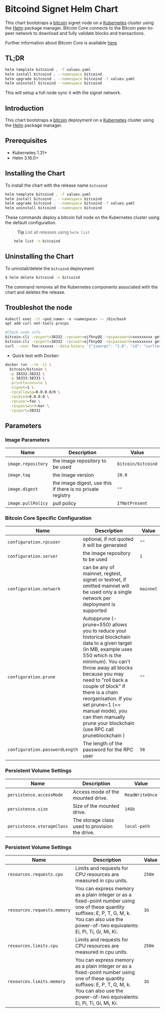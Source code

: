# Bitcoind Signet Helm Chart

This chart bootstraps a [bitcoin](https://github.com/bitcoin/bitcoin) signet node on a [Kubernetes](https://kubernetes.io) cluster using the [Helm](https://helm.sh) package manager. Bitcoin Core connects to the Bitcoin peer-to-peer network to download and fully validate blocks and transactions.

Further information about Bitcoin Core is available [here](https://github.com/bitcoin/bitcoin).


## TL;DR

```bash
helm template bitcoind . -f values.yaml 
helm install bitcoind . --namespace bitcoind
helm upgrade bitcoind . --namespace bitcoind -f values.yaml
helm uninstall bitcoind --namespace bitcoind
```

This will setup a full node sync it with the signet network.

## Introduction

This chart bootstraps a [bitcoin](https://github.com/bitcoin/bitcoin) deployment on a [Kubernetes](https://kubernetes.io) cluster using the [Helm](https://helm.sh) package manager.

## Prerequisites

- Kubernetes 1.31+
- Helm 3.16.0+

## Installing the Chart

To install the chart with the release name `bitcoind`

````bash
helm template bitcoind . -f values.yaml 
helm install bitcoind . --namespace bitcoind
helm upgrade bitcoind . --namespace bitcoind -f values.yaml
helm uninstall bitcoind --namespace bitcoind
````

These commands deploy a bitcoin full node on the Kubernetes cluster using the default configuration.

> **Tip** List all releases using `helm list`


```bash
	helm list -n bitcoind
```

## Uninstalling the Chart

To uninstall/delete the `bitcoind` deployment

```bash
$ helm delete bitcoind -n bitcoind
```
The command removes all the Kubernetes components associated with the chart and deletes the release.

## Troubleshot the node

````bash
kubectl exec -it <pod_name> -n <namespace> -- /bin/bash
apt add curl net-tools procps
````

````bash 
#Check node info
bitcoin-cli -rpcport=38332 -rpcuser=ojfknyQQ -rpcpassword=xxxxxxxxx getnetworkinfo
bitcoin-cli -rpcport=38332 -rpcuser=ojfknyQQ -rpcpassword=xxxxxxxxx getblockchaininfo
curl --user foo:xxxxxx --data-binary '{"jsonrpc": "1.0", "id": "curltest", "method": "getbestblockhash", "params": []}' -H 'content-type: text/plain;' http://localhost:38332/
````

- Quick test with Docker:
```bash
docker run --rm -it \
  bitcoin/bitcoin \
  -p 38332:38332 \
  -p 38333:38333 \
  -printtoconsole \
  -signet=1 \
  -rpcallowip=0.0.0.0/0 \
  -rpcbind=0.0.0.0 \
  -rpcuser=foo \
  -rpcpassword=bar \
  -rpcport=38332
```

## Parameters

### Image Parameters

| Name                      | Description                                     | Value |
| ------------------------- | ----------------------------------------------- | ----- |
| `image.repository` | the image repository to be used | `bitcoin/bitcoind`  |
| `image.tag` | the image version | `28.0`  |
| `image.digest` | the image digest, use this if there is no private registry | `""`  |
| `image.pullPolicy` | pull policy | `IfNotPresent`  |

### Bitcoin Core Specific Configuration

| Name                      | Description                                     | Value |
| ------------------------- | ----------------------------------------------- | ----- |
| `configuration.rpcuser` | optional, if not quoted it will be generated | `""`  |
| `configuration.server` | the image repository to be used | `1`  |
| `configuration.network` | can be any of mainnet, regtest, signet or testnet, if omitted mainnet will be used only a single network per deployment is supported | `mainnet`  |
| `configuration.prune` | Autopprune (-prune=550) allows you to reduce your historical blockchain data to a given target (in MB, example uses 550 which is the minimum). You can't throw away all blocks because you may need to "roll back a couple of block" if there is a chain reorganisation. If you set prune=1 (== manual mode), you can then manually prune your blockchain (use RPC call pruneblockchain <height>) | `""`  |
| `configuration.passwordLength` | The length of the password for the RPC user | `50`  |

### Persistent Volume Settings

| Name                      | Description                                     | Value |
| ------------------------- | ----------------------------------------------- | ----- |
| `persistence.accessMode` | Access mode of the mounted drive. | `ReadWriteOnce`  |
| `persistence.size` | Size of the mounted drive. | `14Gb`  |
| `persistence.storageClass` | The storage class used to provision the drive. | `local-path`  |


### Persistent Volume Settings

| Name                      | Description                                     | Value |
| ------------------------- | ----------------------------------------------- | ----- |
| `resources.requests.cpu` | Limits and requests for CPU resources are measured in cpu units. | `250m`  |
| `resources.requests.memory` | You can express memory as a plain integer or as a fixed-point number using one of these quantity suffixes: E, P, T, G, M, k. You can also use the power-of-two equivalents: Ei, Pi, Ti, Gi, Mi, Ki. | `1G`  |
| `resources.limits.cpu` | Limits and requests for CPU resources are measured in cpu units. | `250m`  |
| `resources.limits.memory` | You can express memory as a plain integer or as a fixed-point number using one of these quantity suffixes: E, P, T, G, M, k. You can also use the power-of-two equivalents: Ei, Pi, Ti, Gi, Mi, Ki. | `1G`  |
